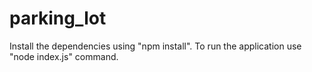 # parking_lot

Install the dependencies using "npm install".
To run the application use "node index.js" command.
